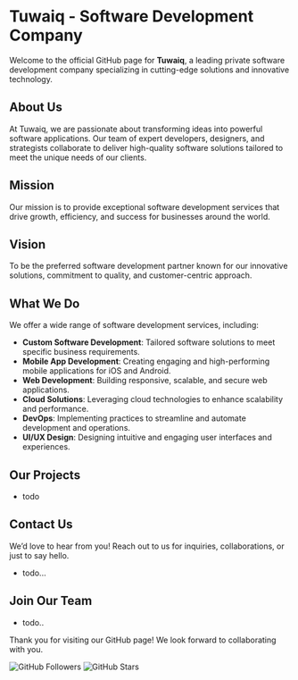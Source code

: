 # Tuwaiq - Software Development Company

Welcome to the official GitHub page for **Tuwaiq**, a leading private software development company specializing in cutting-edge solutions and innovative technology.

## About Us

At Tuwaiq, we are passionate about transforming ideas into powerful software applications. Our team of expert developers, designers, and strategists collaborate to deliver high-quality software solutions tailored to meet the unique needs of our clients.

## Mission

Our mission is to provide exceptional software development services that drive growth, efficiency, and success for businesses around the world.

## Vision

To be the preferred software development partner known for our innovative solutions, commitment to quality, and customer-centric approach.

## What We Do

We offer a wide range of software development services, including:

- **Custom Software Development**: Tailored software solutions to meet specific business requirements.
- **Mobile App Development**: Creating engaging and high-performing mobile applications for iOS and Android.
- **Web Development**: Building responsive, scalable, and secure web applications.
- **Cloud Solutions**: Leveraging cloud technologies to enhance scalability and performance.
- **DevOps**: Implementing practices to streamline and automate development and operations.
- **UI/UX Design**: Designing intuitive and engaging user interfaces and experiences.

## Our Projects

 - todo

## Contact Us

We’d love to hear from you! Reach out to us for inquiries, collaborations, or just to say hello.

- todo...

## Join Our Team

- todo..

Thank you for visiting our GitHub page! We look forward to collaborating with you.

![GitHub Followers](https://img.shields.io/github/followers/tuwaiq?style=social) ![GitHub Stars](https://img.shields.io/github/stars/tuwaiq?style=social)
